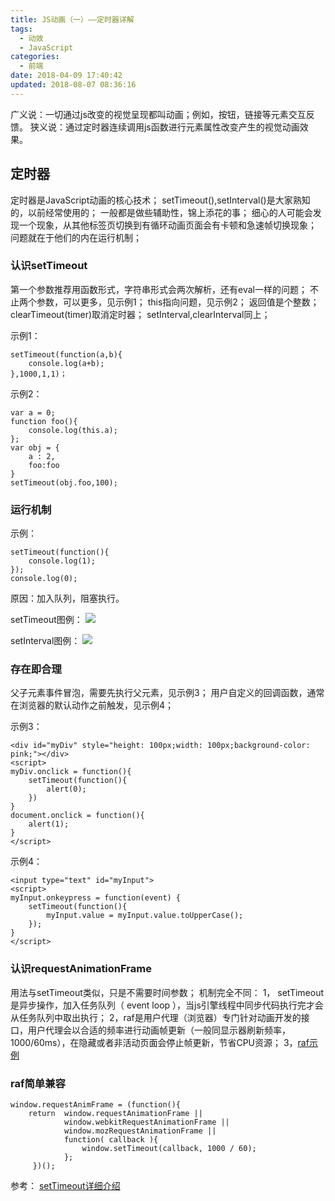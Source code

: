 ```yaml
---
title: JS动画（一）——定时器详解
tags:
  - 动效
  - JavaScript
categories:
  - 前端
date: 2018-04-09 17:40:42
updated: 2018-08-07 08:36:16
---
```

广义说：一切通过js改变的视觉呈现都叫动画；例如，按钮，链接等元素交互反馈。
狭义说：通过定时器连续调用js函数进行元素属性改变产生的视觉动画效果。
## 定时器 ##
定时器是JavaScript动画的核心技术；
setTimeout(),setInterval()是大家熟知的，以前经常使用的；
一般都是做些辅助性，锦上添花的事；
细心的人可能会发现一个现象，从其他标签页切换到有循环动画页面会有卡顿和急速帧切换现象；
问题就在于他们的内在运行机制；

### 认识setTimeout ###
第一个参数推荐用函数形式，字符串形式会两次解析，还有eval一样的问题；
不止两个参数，可以更多，见示例1；
this指向问题，见示例2；
返回值是个整数；
clearTimeout(timer)取消定时器；
setInterval,clearInterval同上；

示例1：
```
setTimeout(function(a,b){ 
	console.log(a+b); 
},1000,1,1)；

```
示例2：
```
var a = 0;
function foo(){
    console.log(this.a);
};
var obj = {
    a : 2,
    foo:foo
}
setTimeout(obj.foo,100);

```
### 运行机制 ###
示例：

```
setTimeout(function(){ 
	console.log(1); 
}); 
console.log(0);
```
原因：加入队列，阻塞执行。

setTimeout图例：
![](setTimeout.png)

setInterval图例：
![](setInterval.png)
### 存在即合理 ###
父子元素事件冒泡，需要先执行父元素，见示例3；
用户自定义的回调函数，通常在浏览器的默认动作之前触发，见示例4；

示例3：
```
<div id="myDiv" style="height: 100px;width: 100px;background-color: pink;"></div>
<script>
myDiv.onclick = function(){
    setTimeout(function(){
        alert(0);
    })
}
document.onclick = function(){
    alert(1);
}
</script>

```
示例4：

```
<input type="text" id="myInput">
<script>
myInput.onkeypress = function(event) {
    setTimeout(function(){
        myInput.value = myInput.value.toUpperCase();
    });
}
</script>

```
### 认识requestAnimationFrame ###
用法与setTimeout类似，只是不需要时间参数；
机制完全不同：
1， setTimeout是异步操作，加入任务队列（ event loop ），当js引擎线程中同步代码执行完才会从任务队列中取出执行；
2，raf是用户代理（浏览器）专门针对动画开发的接口，用户代理会以合适的频率进行动画帧更新（一般同显示器刷新频率，1000/60ms），在隐藏或者非活动页面会停止帧更新，节省CPU资源；
3，[raf示例][1]
### raf简单兼容 ###

```
window.requestAnimFrame = (function(){ 
    return  window.requestAnimationFrame || 
            window.webkitRequestAnimationFrame ||         
            window.mozRequestAnimationFrame || 
            function( callback ){ 	
                window.setTimeout(callback, 1000 / 60);
         	};
     })();

```
参考：
[setTimeout详细介绍][2]


  [1]: https://codepen.io/lovechoose/pen/OzVPgg
  [2]: http://www.cnblogs.com/xiaohuochai/p/5773183.html